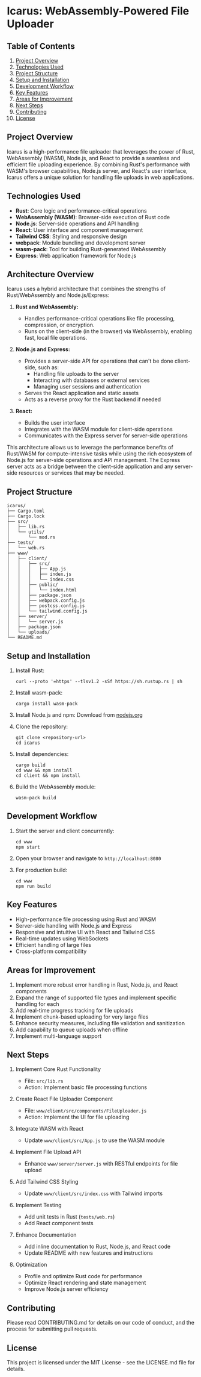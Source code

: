 # Icarus: WebAssembly-Powered File Uploader

## Table of Contents
1. [Project Overview](#project-overview)
2. [Technologies Used](#technologies-used)
3. [Project Structure](#project-structure)
4. [Setup and Installation](#setup-and-installation)
5. [Development Workflow](#development-workflow)
6. [Key Features](#key-features)
7. [Areas for Improvement](#areas-for-improvement)
8. [Next Steps](#next-steps)
9. [Contributing](#contributing)
10. [License](#license)

## Project Overview

Icarus is a high-performance file uploader that leverages the power of Rust, WebAssembly (WASM), Node.js, and React to provide a seamless and efficient file uploading experience. By combining Rust's performance with WASM's browser capabilities, Node.js server, and React's user interface, Icarus offers a unique solution for handling file uploads in web applications.

## Technologies Used

- **Rust**: Core logic and performance-critical operations
- **WebAssembly (WASM)**: Browser-side execution of Rust code
- **Node.js**: Server-side operations and API handling
- **React**: User interface and component management
- **Tailwind CSS**: Styling and responsive design
- **webpack**: Module bundling and development server
- **wasm-pack**: Tool for building Rust-generated WebAssembly
- **Express**: Web application framework for Node.js
## Architecture Overview

Icarus uses a hybrid architecture that combines the strengths of Rust/WebAssembly and Node.js/Express:

1. **Rust and WebAssembly:**
   - Handles performance-critical operations like file processing, compression, or encryption.
   - Runs on the client-side (in the browser) via WebAssembly, enabling fast, local file operations.

2. **Node.js and Express:**
   - Provides a server-side API for operations that can't be done client-side, such as:
     - Handling file uploads to the server
     - Interacting with databases or external services
     - Managing user sessions and authentication
   - Serves the React application and static assets
   - Acts as a reverse proxy for the Rust backend if needed

3. **React:**
   - Builds the user interface
   - Integrates with the WASM module for client-side operations
   - Communicates with the Express server for server-side operations

This architecture allows us to leverage the performance benefits of Rust/WASM for compute-intensive tasks while using the rich ecosystem of Node.js for server-side operations and API management. The Express server acts as a bridge between the client-side application and any server-side resources or services that may be needed.

## Project Structure

```
icarus/
├── Cargo.toml
├── Cargo.lock
├── src/
│   ├── lib.rs
│   └── utils/
│       └── mod.rs
├── tests/
│   └── web.rs
├── www/
│   ├── client/
│   │   ├── src/
│   │   │   ├── App.js
│   │   │   ├── index.js
│   │   │   └── index.css
│   │   ├── public/
│   │   │   └── index.html
│   │   ├── package.json
│   │   ├── webpack.config.js
│   │   ├── postcss.config.js
│   │   └── tailwind.config.js
│   ├── server/
│   │   └── server.js
│   ├── package.json
│   └── uploads/
└── README.md
```

## Setup and Installation

1. Install Rust:
   ```
   curl --proto '=https' --tlsv1.2 -sSf https://sh.rustup.rs | sh
   ```

2. Install wasm-pack:
   ```
   cargo install wasm-pack
   ```

3. Install Node.js and npm: Download from [nodejs.org](https://nodejs.org/)

4. Clone the repository:
   ```
   git clone <repository-url>
   cd icarus
   ```

5. Install dependencies:
   ```
   cargo build
   cd www && npm install
   cd client && npm install
   ```

6. Build the WebAssembly module:
   ```
   wasm-pack build
   ```

## Development Workflow

1. Start the server and client concurrently:
   ```
   cd www
   npm start
   ```

2. Open your browser and navigate to `http://localhost:8080`

3. For production build:
   ```
   cd www
   npm run build
   ```

## Key Features

- High-performance file processing using Rust and WASM
- Server-side handling with Node.js and Express
- Responsive and intuitive UI with React and Tailwind CSS
- Real-time updates using WebSockets
- Efficient handling of large files
- Cross-platform compatibility

## Areas for Improvement

1. Implement more robust error handling in Rust, Node.js, and React components
2. Expand the range of supported file types and implement specific handling for each
3. Add real-time progress tracking for file uploads
4. Implement chunk-based uploading for very large files
5. Enhance security measures, including file validation and sanitization
6. Add capability to queue uploads when offline
7. Implement multi-language support

## Next Steps

1. Implement Core Rust Functionality
   - File: `src/lib.rs`
   - Action: Implement basic file processing functions

2. Create React File Uploader Component
   - File: `www/client/src/components/FileUploader.js`
   - Action: Implement the UI for file uploading

3. Integrate WASM with React
   - Update `www/client/src/App.js` to use the WASM module

4. Implement File Upload API
   - Enhance `www/server/server.js` with RESTful endpoints for file upload

5. Add Tailwind CSS Styling
   - Update `www/client/src/index.css` with Tailwind imports

6. Implement Testing
   - Add unit tests in Rust (`tests/web.rs`)
   - Add React component tests

7. Enhance Documentation
   - Add inline documentation to Rust, Node.js, and React code
   - Update README with new features and instructions

8. Optimization
   - Profile and optimize Rust code for performance
   - Optimize React rendering and state management
   - Improve Node.js server efficiency

## Contributing

Please read CONTRIBUTING.md for details on our code of conduct, and the process for submitting pull requests.

## License

This project is licensed under the MIT License - see the LICENSE.md file for details.